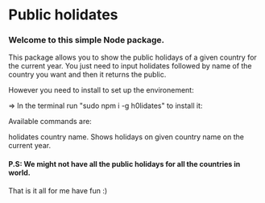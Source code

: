 # Public holidates 

### Welcome to this simple Node package.

This package allows you to show the public holidays of a given country for the current year. You just need to input holidates followed by name of the country you want and then it returns the public.

However you need to install to set up the environement:

=> In the terminal run "sudo npm i -g h0lidates" to install it:

Available commands are:

holidates country name.
Shows holidays on given country name on the current year.

#### P.S: We might not have all the public holidays for all the countries in world.

That is it all for me have fun :)
